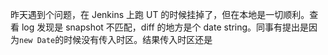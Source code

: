 昨天遇到个问题，在 Jenkins 上跑 UT 的时候挂掉了，但在本地是一切顺利。查看 log 发现是 snapshot 不匹配，diff 的地方是个 date string。同事有提出是因为`new Date`的时候没有传入时区。结果传入时区还是